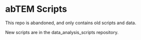 # abTEM Scripts
This repo is abandoned, and only contains old scripts and data.

New scripts are in the data_analysis_scripts repository.
